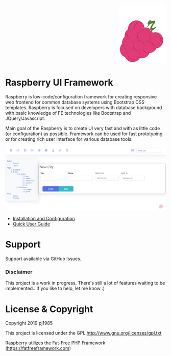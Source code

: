 <p align="right">
  <img  width="150" src="https://github.com/pj1985/rberry/blob/master/rberry_mid.png">
</p>
 

 
# Raspberry UI Framework
Raspberry is low-code/configuration framework for creating responsive web frontend for common database systems using Bootstrap CSS templates. Raspberry is focused on developers with database background with basic knowledge of FE technologies like Bootstrap and JQuery/Javascript. 

Main goal of the Raspberry is to create UI very fast and with as little code (or configuration) as possible. Framework can be used for fast prototyping or for creating rich user interface for various database tools.

  <img src="https://github.com/pj1985/rberry/blob/master/screen.png">


* [Installation and Configuration](https://github.com/pj1985/rberry/wiki/Get-Started) 
* [Quick User Guide](https://github.com/pj1985/rberry/wiki/Quick-User-Guide)

# Support
Support available via GitHub Issues. 

### Disclaimer
This project is a work in progress. There's still a lot of features waiting to be implemented.. If you like to help, let me know :)

# License & Copyright
Copyright 2019 pj1985

This project is licensed under the GPL http://www.gnu.org/licenses/gpl.txt

Raspberry utilizes the Fat-Free PHP Framework (https://fatfreeframework.com)

